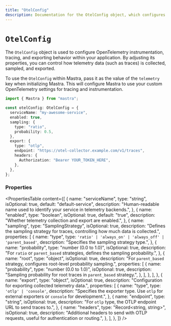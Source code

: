 ```yaml
---
title: "OtelConfig"
description: Documentation for the OtelConfig object, which configures OpenTelemetry instrumentation, tracing, and exporting behavior.
---
```


# `OtelConfig`

The `OtelConfig` object is used to configure OpenTelemetry instrumentation, tracing, and exporting behavior within your application. By adjusting its properties, you can control how telemetry data (such as traces) is collected, sampled, and exported.

To use the `OtelConfig` within Mastra, pass it as the value of the `telemetry` key when initializing Mastra. This will configure Mastra to use your custom OpenTelemetry settings for tracing and instrumentation.

```typescript showLineNumbers copy
import { Mastra } from "mastra";

const otelConfig: OtelConfig = {
  serviceName: "my-awesome-service",
  enabled: true,
  sampling: {
    type: "ratio",
    probability: 0.5,
  },
  export: {
    type: "otlp",
    endpoint: "https://otel-collector.example.com/v1/traces",
    headers: {
      Authorization: "Bearer YOUR_TOKEN_HERE",
    },
  },
};
```

### Properties

<PropertiesTable
content={[
{
name: "serviceName",
type: "string",
isOptional: true,
default: "default-service",
description:
"Human-readable name used to identify your service in telemetry backends.",
},
{
name: "enabled",
type: "boolean",
isOptional: true,
default: "true",
description: "Whether telemetry collection and export are enabled.",
},
{
name: "sampling",
type: "SamplingStrategy",
isOptional: true,
description:
"Defines the sampling strategy for traces, controlling how much data is collected.",
properties: [
{
name: "type",
type: `'ratio' | 'always_on' | 'always_off' | 'parent_based'`,
description: "Specifies the sampling strategy type.",
},
{
name: "probability",
type: "number (0.0 to 1.0)",
isOptional: true,
description:
"For `ratio` or `parent_based` strategies, defines the sampling probability.",
},
{
name: "root",
type: "object",
isOptional: true,
description:
"For `parent_based` strategy, configures root-level probability sampling.",
properties: [
{
name: "probability",
type: "number (0.0 to 1.0)",
isOptional: true,
description:
"Sampling probability for root traces in `parent_based` strategy.",
},
],
},
],
},
{
name: "export",
type: "object",
isOptional: true,
description: "Configuration for exporting collected telemetry data.",
properties: [
{
name: "type",
type: `'otlp' | 'console'`,
description:
"Specifies the exporter type. Use `otlp` for external exporters or `console` for development.",
},
{
name: "endpoint",
type: "string",
isOptional: true,
description:
"For `otlp` type, the OTLP endpoint URL to send traces to.",
},
{
name: "headers",
type: "Record<string, string>",
isOptional: true,
description:
"Additional headers to send with OTLP requests, useful for authentication or routing.",
},
],
},
]}
/>
